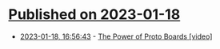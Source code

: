 # [Published on 2023-01-18](index.md)

* [2023-01-18, 16:56:43](https://news.ycombinator.com/item?id=34429307) - [The Power of Proto Boards [video]](https://www.youtube.com/watch?v=A5BXMILt49s)

